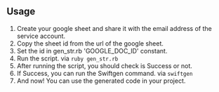 ## Usage
1. Create your google sheet and share it with the email address of the service account.
2. Copy the sheet id from the url of the google sheet.
3. Set the id in gen_str.rb 'GOOGLE_DOC_ID' constant.
4. Run the script. via `ruby gen_str.rb`
5. After running the script, you should check is Success or not.
6. If Success, you can run the Swiftgen command. via `swiftgen`
7. And now! You can use the generated code in your project.
